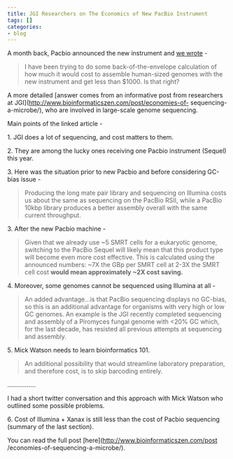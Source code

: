 ```yaml
---
title: JGI Researchers on The Economics of New PacBio Instrument
tags: []
categories:
- blog
---
```

A month back, Pacbio announced the new instrument and [we
wrote](http://www.homolog.us/blogs/blog/2015/09/30/pacbio-mini/) \-
<!--more-->

> I have been trying to do some back-of-the-envelope calculation of how much
it would cost to assemble human-sized genomes with the new instrument and get
less than $1000. Is that right?

A more detailed [answer comes from an informative post from researchers at
JGI](http://www.bioinformaticszen.com/post/economies-of-
sequencing-a-microbe/), who are involved in large-scale genome sequencing.

Main points of the linked article -

1\. JGI does a lot of sequencing, and cost matters to them.

2\. They are among the lucky ones receiving one Pacbio instrument (Sequel)
this year.

3\. Here was the situation prior to new Pacbio and before considering GC-bias
issue -

> Producing the long mate pair library and sequencing on Illumina costs us
about the same as sequencing on the PacBio RSII, while a PacBio 10kbp library
produces a better assembly overall with the same current throughput.

3\. After the new Pacbio machine -

> Given that we already use ~5 SMRT cells for a eukaryotic genome, switching
to the PacBio Sequel will likely mean that this product type will become even
more cost effective. This is calculated using the announced numbers: ~7X the
GBp per SMRT cell at 2-3X the SMRT cell cost **would mean approximately ~2X
cost saving.**

4\. Moreover, some genomes cannot be sequenced using Illumina at all -

> An added advantage...is that PacBio sequencing displays no GC-bias, so this
is an additional advantage for organisms with very high or low GC genomes. An
example is the JGI recently completed sequencing and assembly of a Piromyces
fungal genome with <20% GC which, for the last decade, has resisted all
previous attempts at sequencing and assembly.

5\. Mick Watson needs to learn bioinformatics 101.

> An additional possibility that would streamline laboratory preparation, and
therefore cost, is to skip barcoding entirely.

................

I had a short twitter conversation and this approach with Mick Watson who
outlined some possible problems.

6\. Cost of Illumina + Xanax is still less than the cost of Pacbio sequencing
(summary of the last section).

You can read the full post [here](http://www.bioinformaticszen.com/post
/economies-of-sequencing-a-microbe/).

